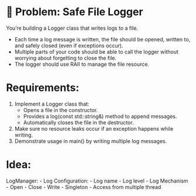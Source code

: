 # **🔹 Problem: Safe File Logger**

You’re building a Logger class that writes logs to a file.

- Each time a log message is written, the file should be opened, written to, and safely closed (even if exceptions occur).
- Multiple parts of your code should be able to call the logger without worrying about forgetting to close the file.
- The logger should use RAII to manage the file resource.

# **Requirements:**

1. Implement a Logger class that:
    - Opens a file in the constructor.
    - Provides a log(const std::string&) method to append messages.
    - Automatically closes the file in the destructor.
2. Make sure no resource leaks occur if an exception happens while writing.
3. Demonstrate usage in main() by writing multiple log messages.


# **Idea:**
LogManager:
    - Log Configuration: 
      - Log name
      - Log level
    - Log Mechanism
      - Open
      - Close
      - Write
    - Singleton
    - Access from multiple thread

